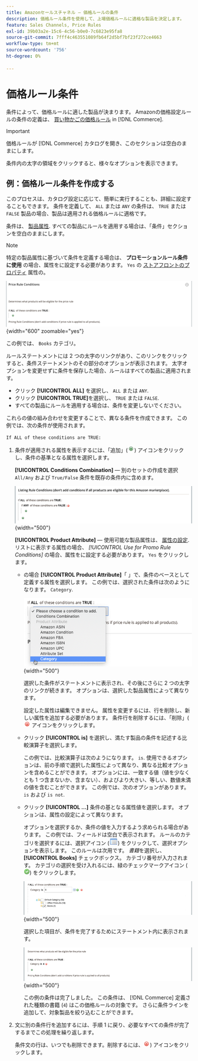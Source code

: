 ```yaml
---
title: Amazonセールスチャネル — 価格ルールの条件
description: 価格ルール条件を使用して、上場価格ルールに適格な製品を決定します。
feature: Sales Channels, Price Rules
exl-id: 39b03a2e-15c6-4c56-b0e0-7c6823e95fa8
source-git-commit: 7fff4c463551089fb64f2d5bf7bf23f272ce4663
workflow-type: tm+mt
source-wordcount: '756'
ht-degree: 0%

---
```


# 価格ルール条件

条件によって、価格ルールに適した製品が決まります。 Amazonの価格設定ルールの条件の定義は、 [買い物かごの価格ルール](https://experienceleague.adobe.com/docs/commerce-admin/marketing/promotions/cart-rules/price-rules-cart.html) in [!DNL Commerce].

>[!IMPORTANT]
>
>価格ルールが [!DNL Commerce] カタログを開き、このセクションは空白のままにします。

条件内の太字の領域をクリックすると、様々なオプションを表示できます。

## 例：価格ルール条件を作成する

このプロセスは、カタログ設定に応じて、簡単に実行することも、詳細に設定することもできます。 条件を定義して、 `ALL` または `ANY` の条件は、 `TRUE` または `FALSE` 製品の場合、製品は適用される価格ルールに適格です。

条件は、 [製品属性](https://experienceleague.adobe.com/docs/commerce-admin/catalog/product-attributes/product-attributes.html). すべての製品にルールを適用する場合は、「条件」セクションを空白のままにします。

>[!NOTE]
>
>特定の製品属性に基づいて条件を定義する場合は、 **プロモーションルール条件に使用** の場合、属性をに設定する必要があります。 `Yes` の [ストアフロントのプロパティ](https://experienceleague.adobe.com/docs/commerce-admin/catalog/product-attributes/create/attribute-product-create.html) 属性の。

![価格ルール条件 — 明細 1](assets/ob-price-rules-condition-1.png){width="600" zoomable="yes"}

この例では、 `Books` カテゴリ。

ルールステートメントには 2 つの太字のリンクがあり、このリンクをクリックすると、条件ステートメントのその部分のオプションが表示されます。 太字オプションを変更せずに条件を保存した場合、ルールはすべての製品に適用されます。

- クリック **[!UICONTROL ALL]** を選択し、 `ALL` または `ANY`.
- クリック **[!UICONTROL TRUE]**&#x200B;を選択し、 `TRUE` または `FALSE`.
- すべての製品にルールを適用する場合は、条件を変更しないでください。

これらの値の組み合わせを変更することで、異なる条件を作成できます。 この例では、次の条件が使用されます。

`If ALL of these conditions are TRUE:`

1. 条件が適用される属性を表示するには、「追加」(![追加アイコン](assets/btn-add-grn.png)) アイコンをクリックし、条件の基準となる属性を選択します。

   **[!UICONTROL Conditions Combination]**  — 別のセットの作成を選択 `All/Any` および `True/False` 条件を既存の条件内に含めます。

   ![価格ルール条件の組み合わせ](assets/ob-conditions-combinations.png){width="500"}

   **[!UICONTROL Product Attribute]**  — 使用可能な製品属性は、 [属性の設定](https://experienceleague.adobe.com/docs/commerce-admin/catalog/product-attributes/create/attribute-product-create.html). リストに表示する属性の場合、 *[!UICONTROL Use for Promo Rule Conditions]* の場合、属性をに設定する必要があります。 `Yes` をクリックします。

   - の場合 **[!UICONTROL Product Attribute]**「 」で、条件のベースとして定義する属性を選択します。 この例では、選択された条件は次のようになります。 `Category`.

     ![価格ルール条件 — 明細 2、パート 2](assets/ob-price-rule-condition-2.png){width="500"}

     選択した条件がステートメントに表示され、その後にさらに 2 つの太字のリンクが続きます。 オプションは、選択した製品属性によって異なります。

     設定した属性は編集できません。 属性を変更するには、行を削除し、新しい属性を追加する必要があります。 条件行を削除するには、「削除」(![削除アイコン](assets/btn-del-red.png) アイコンをクリックします。

   - クリック **[!UICONTROL is]** を選択し、満たす製品の条件を記述する比較演算子を選択します。

     この例では、比較演算子は次のようになります。 `is`. 使用できるオプションは、前の手順で選択した属性によって異なり、異なる比較オプションを含めることができます。 オプションには、一致する値（値を少なくとも 1 つ含まないか、含まない）、およびより大きい、等しい、数値未満の値を含むことができます。 この例では、次のオプションがあります。 `is` および `is not`.

   - クリック **[!UICONTROL ...]** 条件の基となる属性値を選択します。 オプションは、属性の設定によって異なります。

     オプションを選択するか、条件の値を入力するよう求められる場合があります。 この例では、フィールドは空白で表示されます。 ルールのカテゴリを選択するには、選択アイコン (![選択アイコン](assets/btn-chooser.png)) をクリックして、選択オプションを表示します。 このルールは次用です。 _書籍_&#x200B;を選択し、 **[!UICONTROL Books]** チェックボックス。 カテゴリ番号が入力されます。 カテゴリの選択を受け入れるには、緑のチェックマークアイコン (![チェックマークアイコン](assets/btn-check-mark-green.png)) をクリックします。

     ![価格ルール条件 — 明細 2、パート 3](assets/ob-price-rule-condition-3.png){width="500"}

     選択した項目が、条件を完了するためにステートメント内に表示されます。

     ![価格ルール条件 — 明細 2、パート 4](assets/ob-price-rule-condition-4.png){width="500"}

     この例の条件は完了しました。 この条件は、 [!DNL Commerce] 定義された種類の書籍 (`4`) はこの価格ルールの対象です。 さらに条件ラインを追加して、対象製品を絞り込むことができます。

1. 文に別の条件行を追加するには、手順 1 に戻り、必要なすべての条件が完了するまでこの処理を繰り返します。

   条件文の行は、いつでも削除できます。削除するには、![削除アイコン](assets/btn-del-red.png)) アイコンをクリックします。
